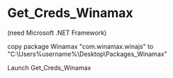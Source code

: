 # Get_Creds_Winamax

(need Microsoft .NET Framework)

copy package Winamax "com.winamax.winajs" to "C:\Users\%username%\Desktop\Packages_Winamax\"

Launch Get_Creds_Winamax
